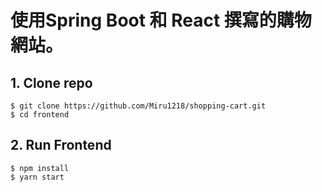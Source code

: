 # 使用Spring Boot 和 React 撰寫的購物網站。

## 1. Clone repo
```
$ git clone https://github.com/Miru1218/shopping-cart.git
$ cd frontend
```

## 2. Run Frontend
```
$ npm install
$ yarn start
```